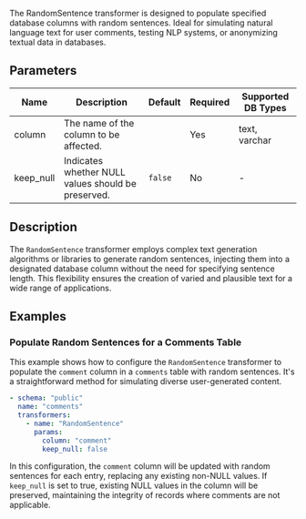 The RandomSentence transformer is designed to populate specified database columns with random sentences. Ideal for simulating natural language text for user comments, testing NLP systems, or anonymizing textual data in databases.

## Parameters

| Name       | Description                                           | Default | Required | Supported DB Types |
|------------|-------------------------------------------------------|---------|----------|--------------------|
| column     | The name of the column to be affected.                |         | Yes      | text, varchar      |
| keep_null  | Indicates whether NULL values should be preserved.   | `false` | No       | -                  |

## Description

The `RandomSentence` transformer employs complex text generation algorithms or libraries to generate random sentences, injecting them into a designated database column without the need for specifying sentence length. This flexibility ensures the creation of varied and plausible text for a wide range of applications.

## Examples

### Populate Random Sentences for a Comments Table

This example shows how to configure the `RandomSentence` transformer to populate the `comment` column in a `comments` table with random sentences. It's a straightforward method for simulating diverse user-generated content.

```yaml
- schema: "public"
  name: "comments"
  transformers:
    - name: "RandomSentence"
      params:
        column: "comment"
        keep_null: false
```

In this configuration, the `comment` column will be updated with random sentences for each entry, replacing any existing non-NULL values. If `keep_null` is set to true, existing NULL values in the column will be preserved, maintaining the integrity of records where comments are not applicable.

